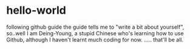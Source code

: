 # hello-world
following github guide
the guide tells me to "write a bit about yourself", so..well
I am Deing-Young, a stupid Chinese who's learning how to use Github, although I haven't learnt much coding for now.
.....
that'll be all.
